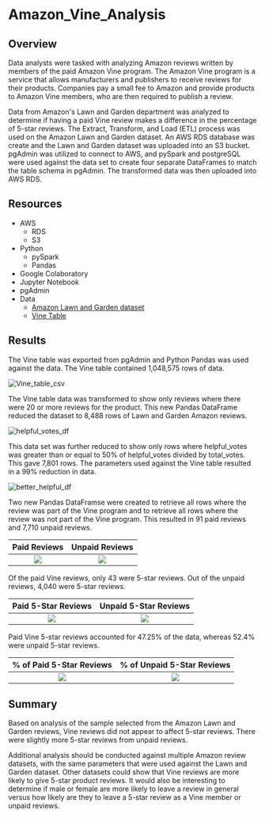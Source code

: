 # Amazon_Vine_Analysis

## Overview
Data analysts were tasked with analyzing Amazon reviews written by members of the paid Amazon Vine program. The Amazon Vine program is a service that allows manufacturers and publishers to receive reviews for their products. Companies pay a small fee to Amazon and provide products to Amazon Vine members, who are then required to publish a review.

Data from Amazon's Lawn and Garden department was analyzed to determine if having a paid Vine review makes a difference in the percentage of 5-star reviews.  The Extract, Transform, and Load (ETL) process was used on the Amazon Lawn and Garden dataset.  An AWS RDS database was create and the Lawn and Garden dataset was uploaded into an S3 bucket.  pgAdmin was utilized to connect to AWS, and pySpark and postgreSQL were used against the data set to create four separate DataFrames to match the table schema in pgAdmin.  The transformed data was then uploaded into AWS RDS. 


## Resources
- AWS
    - RDS
    - S3
- Python
    - pySpark
    - Pandas
- Google Colaboratory
- Jupyter Notebook
- pgAdmin
- Data
    - [Amazon Lawn and Garden dataset](https://s3.amazonaws.com/amazon-reviews-pds/tsv/index.txt)
    - [Vine Table](https://github.com/acfthomson/Amazon_Vine_Analysis/blob/main/vine_table.csv)


## Results
The Vine table was exported from pgAdmin and Python Pandas was used against the data.  The Vine table contained 1,048,575 rows of data.

![Vine_table_csv](https://user-images.githubusercontent.com/73897240/112730388-a7576e00-8f07-11eb-8724-bf0540f1a1b4.PNG)


The Vine table data was transformed to show only reviews where there were 20 or more reviews for the product.  This new Pandas DataFrame reduced the dataset to 8,488 rows of Lawn and Garden Amazon reviews.

![helpful_votes_df](https://user-images.githubusercontent.com/73897240/112730437-ef769080-8f07-11eb-9e89-9557b718103e.PNG)


This data set was further reduced to show only rows where helpful_votes was greater than or equal to 50% of helpful_votes divided by total_votes.  This gave 7,801 rows.  The parameters used against the Vine table resulted in a 99% reduction in data.

![better_helpful_df](https://user-images.githubusercontent.com/73897240/112730510-585e0880-8f08-11eb-9be0-cebb079458bb.PNG)


Two new Pandas DataFramse were created to retrieve all rows where the review was part of the Vine program and to retrieve all rows where the review was not part of the Vine program.  This resulted in 91 paid reviews and 7,710 unpaid reviews.

Paid Reviews              |  Unpaid Reviews
:------------------------:|:-------------------------:
![](https://user-images.githubusercontent.com/73897240/112730588-c86c8e80-8f08-11eb-80e2-95a9584d635f.PNG)  |  ![](https://user-images.githubusercontent.com/73897240/112730710-72e4b180-8f09-11eb-872c-d022225c26f8.PNG)


Of the paid Vine reviews, only 43 were 5-star reviews.  Out of the unpaid reviews, 4,040 were 5-star reviews.

Paid 5-Star Reviews       |  Unpaid 5-Star Reviews
:------------------------:|:-------------------------:
![](https://user-images.githubusercontent.com/73897240/112730825-0ae29b00-8f0a-11eb-9ccd-57c99be966b7.PNG)|![](https://user-images.githubusercontent.com/73897240/112730847-3796b280-8f0a-11eb-958b-b22ddf73393c.PNG)


Paid Vine 5-star reviews accounted for 47.25% of the data, whereas 52.4% were unpaid 5-star reviews.

% of Paid 5-Star Reviews  |  % of Unpaid 5-Star Reviews
:------------------------:|:---------------------------:
![](https://user-images.githubusercontent.com/73897240/112730973-ea671080-8f0a-11eb-993c-a30d45c5f1f6.PNG)|![](https://user-images.githubusercontent.com/73897240/112730988-010d6780-8f0b-11eb-9d3d-ce2ec0ef8016.PNG)


## Summary
Based on analysis of the sample selected from the Amazon Lawn and Garden reviews, Vine reviews did not appear to affect 5-star reviews.  There were slightly more 5-star reviews from unpaid reviews.

Additional analysis should be conducted against multiple Amazon review datasets, with the same parameters that were used against the Lawn and Garden dataset.  Other datasets could show that Vine reviews are more likely to give 5-star product reviews.  It would also be interesting to determine if male or female are more likely to leave a review in general versus how likely are they to leave a 5-star review as a Vine member or unpaid reviews.  

